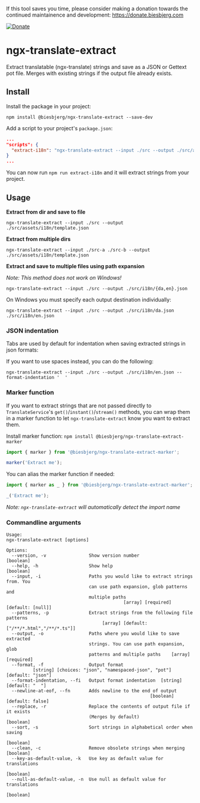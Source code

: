 If this tool saves you time, please consider making a donation towards the continued maintainence and development: https://donate.biesbjerg.com

[![Donate](images/donate-badge.png)](https://donate.biesbjerg.com)

# ngx-translate-extract
Extract translatable (ngx-translate) strings and save as a JSON or Gettext pot file.
Merges with existing strings if the output file already exists.

## Install
Install the package in your project:

`npm install @biesbjerg/ngx-translate-extract --save-dev`

Add a script to your project's `package.json`:
```json
...
"scripts": {
  "extract-i18n": "ngx-translate-extract --input ./src --output ./src/assets/i18n/ --clean --sort --format namespaced-json"
}
...
```
You can now run `npm run extract-i18n` and it will extract strings from your project.

## Usage

**Extract from dir and save to file**

`ngx-translate-extract --input ./src --output ./src/assets/i18n/template.json`

**Extract from multiple dirs**

`ngx-translate-extract --input ./src-a ./src-b --output ./src/assets/i18n/template.json`


**Extract and save to multiple files using path expansion**

_Note: This method does not work on Windows!_

`ngx-translate-extract --input ./src --output ./src/i18n/{da,en}.json`

On Windows you must specify each output destination individually:

`ngx-translate-extract --input ./src --output ./src/i18n/da.json ./src/i18n/en.json`

### JSON indentation
Tabs are used by default for indentation when saving extracted strings in json formats:

If you want to use spaces instead, you can do the following:

`ngx-translate-extract --input ./src --output ./src/i18n/en.json --format-indentation '  '`

### Marker function
If you want to extract strings that are not passed directly to `TranslateService`'s `get()`/`instant()`/`stream()` methods, you can wrap them in a marker function to let `ngx-translate-extract` know you want to extract them.

Install marker function:
`npm install @biesbjerg/ngx-translate-extract-marker`

```ts
import { marker } from '@biesbjerg/ngx-translate-extract-marker';

marker('Extract me');
```

You can alias the marker function if needed:

```ts
import { marker as _ } from '@biesbjerg/ngx-translate-extract-marker';

_('Extract me');
```

_Note: `ngx-translate-extract` will automatically detect the import name_

### Commandline arguments
```
Usage:
ngx-translate-extract [options]

Options:
  --version, -v                Show version number                     [boolean]
  --help, -h                   Show help                               [boolean]
  --input, -i                  Paths you would like to extract strings from. You
                               can use path expansion, glob patterns and
                               multiple paths
                                            [array] [required] [default: [null]]
  --patterns, -p               Extract strings from the following file patterns
                                    [array] [default: ["/**/*.html","/**/*.ts"]]
  --output, -o                 Paths where you would like to save extracted
                               strings. You can use path expansion, glob
                               patterns and multiple paths    [array] [required]
  --format, -f                 Output format
          [string] [choices: "json", "namespaced-json", "pot"] [default: "json"]
  --format-indentation, --fi   Output format indentation  [string] [default: "  "]
  --newline-at-eof, --fn       Adds newline to the end of output
                                                      [boolean] [default: false]
  --replace, -r                Replace the contents of output file if it exists
                               (Merges by default)                     [boolean]
  --sort, -s                   Sort strings in alphabetical order when saving
                                                                       [boolean]
  --clean, -c                  Remove obsolete strings when merging    [boolean]
  --key-as-default-value, -k   Use key as default value for translations
                                                                       [boolean]
  --null-as-default-value, -n  Use null as default value for translations
                                                                       [boolean]
```
